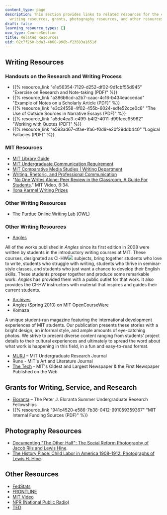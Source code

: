 ```yaml
---
content_type: page
description: This section provides links to related resources for the course, including
  writing resources, grants, photography resources, and other resources.
draft: false
learning_resource_types: []
ocw_type: CourseSection
title: Related Resources
uid: 02c7f260-bda3-4b68-998b-f23593a1651d
---
```

## Writing Resources

### Handouts on the Research and Writing Process

- {{% resource_link "e1e56354-7129-d252-df02-9d1cbf55d945" "Exercise on Research and Note-taking (PDF)" %}}
- {{% resource_link "a386b6cd-a2b7-caac-4c16-b434eaccedad" "Example of Notes on a Scholarly Article (PDF)" %}}
- {{% resource_link "e3c24558-4f02-455b-6024-edfe52cce0c8" "The Use of Outside Sources in Narrative Essays (PDF)" %}}
- {{% resource_link "a5dc4ea3-c499-b4f2-4011-d99fecc95962" "Working with Quotes (PDF)" %}}
- {{% resource_link "e593ad67-dfae-1fa6-f0d8-e20f29ddb440" "Logical Fallacies (PDF)" %}}

### MIT Resources

- [MIT Library Guide](http://libguides.mit.edu/21w011)
- [MIT Undergraduate Communication Requirement](http://web.mit.edu/commreq/index.html)
- [MIT Comparative Media Studies | Writing Department](https://cmsw.mit.edu/)
- [Writing, Rhetoric, and Professional Communication](http://cmsw.mit.edu/education/writing-rhetoric-professional-communication/)
- "[No One Writes Alone: Peer Review in the Classroom, A Guide For Students](http://techtv.mit.edu/videos/14629-no-one-writes-alone-peer-review-in-the-classroom-a-guide-for-students)." MIT Video, 6:34.
- [Ilona Karmel Writing Prizes](http://cmsw.mit.edu/publications/ilona-karmel-writing-prizes/)

### Other Writing Resources

- [The Purdue Online Writing Lab (OWL)](https://owl.english.purdue.edu/)

### Other Writing Resources

- [Angles](http://cmsw.mit.edu/publications/angles/)

All of the works published in *Angles* since its first edition in 2008 were written by students in the introductory writing courses at MIT. These courses, designated as CI-HW![](/images/educator/icon-question-cihw.png) subjects, bring together students who love to write, students who struggle with writing, students who thrive in seminar-style classes, and students who just want a chance to develop their English skills. These students prosper together and produce some remarkable work. *Angles* has provided them with a public outlet for that work. It also provides the CI-HW instructors with material that inspires and guides their current students.

- [Archives](http://cmsw.mit.edu/publications/angles/)
- Angles (Spring 2010) on MIT OpenCourseWare
- Komaza

A unique student-run magazine featuring the international development experiences of MIT students. Our publication presents these stories with a bright design, an informal style, and ample amounts of eye-catching photos. We strive to present diverse content ranging from students' project details to their cultural experiences and ultimately to spread the word about what work is happening in this field, in a fun and easy-to-read format.

- [MURJ](http://murj.mit.edu/) – MIT Undergraduate Research Journal
- Rune - MIT's Art and Literature Journal
- [The Tech](https://thetech.com/) - MIT's Oldest and Largest Newspaper & the First Newspaper Published on the Web

## Grants for Writing, Service, and Research

- [Eloranta](http://web.mit.edu/eloranta/) – The Peter J. Eloranta Summer Undergraduate Research Fellowships
- {{% resource_link "941c4520-e586-7b38-0412-991059359367" "MIT Internal Funding Sources (PDF)" %}}

## Photography Resources

- [Documenting "The Other Half": The Social Reform Photography of Jacob Riis and Lewis Hine](http://xroads.virginia.edu/~ma01/davis/photography/images/riisphotos/slideshow1.html).
- [The History Place: Child Labor in America 1908–1912. Photographs of Lewis H. Hine](http://www.historyplace.com/unitedstates/childlabor/).

## Other Resources

- [FedStats](https://www.library.ucdavis.edu/database/fedstats/)
- [FRONTLINE](http://www.pbs.org/wgbh/pages/frontline/)
- [MIT Video](http://video.mit.edu/)
- [NPR (National Public Radio)](http://www.npr.org/)
- [TED](http://www.ted.com/)